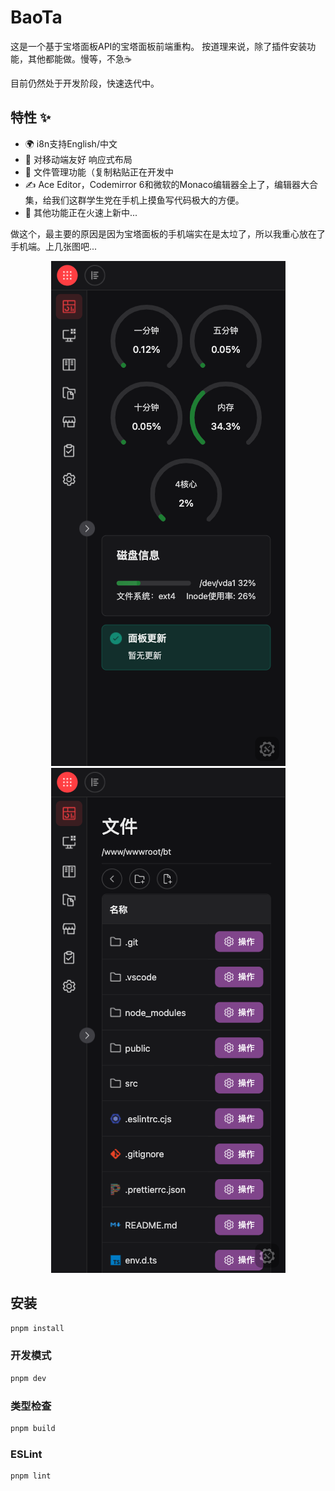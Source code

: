 # BaoTa

这是一个基于宝塔面板API的宝塔面板前端重构。
按道理来说，除了插件安装功能，其他都能做。慢等，不急☕️

目前仍然处于开发阶段，快速迭代中。

## 特性 ✨
* 🌍 i8n支持English/中文
* 📱 对移动端友好 响应式布局
* 📃 文件管理功能（复制粘贴正在开发中
* ✍️ Ace Editor，Codemirror 6和微软的Monaco编辑器全上了，编辑器大合集，给我们这群学生党在手机上摸鱼写代码极大的方便。
* 👀 其他功能正在火速上新中...

做这个，最主要的原因是因为宝塔面板的手机端实在是太垃了，所以我重心放在了手机端。上几张图吧...

<div align="center">

![面板](https://github.com/Groupguanfang/bt/blob/master/screenshots/mobile-dash.png?raw=true)
![文件管理](https://github.com/Groupguanfang/bt/blob/master/screenshots/mobile-file.png?raw=true)

</div>

## 安装

```sh
pnpm install
```

### 开发模式

```sh
pnpm dev
```

### 类型检查

```sh
pnpm build
```

### ESLint

```sh
pnpm lint
```
